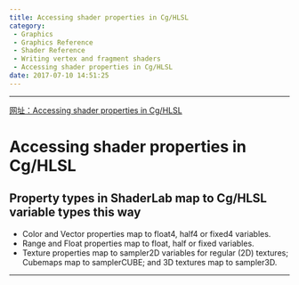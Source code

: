 ```yaml
---
title: Accessing shader properties in Cg/HLSL
category:
 - Graphics
 - Graphics Reference
 - Shader Reference
 - Writing vertex and fragment shaders
 - Accessing shader properties in Cg/HLSL
date: 2017-07-10 14:51:25
---
```


___

[网址：Accessing shader properties in Cg/HLSL](https://docs.unity3d.com/Manual/SL-PropertiesInPrograms.html)

# Accessing shader properties in Cg/HLSL
## Property types in ShaderLab map to Cg/HLSL variable types this way
- Color and Vector properties map to float4, half4 or fixed4 variables.
- Range and Float properties map to float, half or fixed variables.
- Texture properties map to sampler2D variables for regular (2D) textures; Cubemaps map to samplerCUBE; and 3D textures map to sampler3D.

___